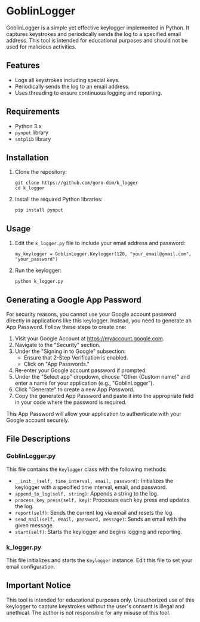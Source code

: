 <h1>GoblinLogger</h1>
<p>GoblinLogger is a simple yet effective keylogger implemented in Python. It captures keystrokes and periodically sends the log to a specified email address. This tool is intended for educational purposes and should not be used for malicious activities.</p>

<h2>Features</h2>
<ul>
   <li>Logs all keystrokes including special keys.</li>
   <li>Periodically sends the log to an email address.</li>
   <li>Uses threading to ensure continuous logging and reporting.</li>
 </ul>

<h2>Requirements</h2>
    <ul>
        <li>Python 3.x</li>
        <li><code>pynput</code> library</li>
        <li><code>smtplib</code> library</li>
    </ul>

  <h2>Installation</h2>
    <ol>
        <li>Clone the repository:
            <pre><code>git clone https://github.com/goro-dim/k_logger
cd k_logger</code></pre>
        </li>
        <li>Install the required Python libraries:
            <pre><code>pip install pynput</code></pre>
        </li>
    </ol>

  <h2>Usage</h2>
    <ol>
        <li>Edit the <code>k_logger.py</code> file to include your email address and password:
            <pre><code>my_keylogger = GoblinLogger.Keylogger(120, "your_email@gmail.com", "your_password")</code></pre>
        </li>
        <li>Run the keylogger:
            <pre><code>python k_logger.py</code></pre>
        </li>
    </ol>
<h2>Generating a Google App Password</h2>
<p>For security reasons, you cannot use your Google account password directly in applications like this keylogger. Instead, you need to generate an App Password. Follow these steps to create one:</p>
<ol>
    <li>Visit your Google Account at <a href="https://myaccount.google.com" target="_blank">https://myaccount.google.com</a>.</li>
    <li>Navigate to the "Security" section.</li>
    <li>Under the "Signing in to Google" subsection:
        <ul>
            <li>Ensure that 2-Step Verification is enabled.</li>
            <li>Click on "App Passwords."</li>
        </ul>
    </li>
    <li>Re-enter your Google account password if prompted.</li>
    <li>Under the "Select app" dropdown, choose "Other (Custom name)" and enter a name for your application (e.g., "GoblinLogger").</li>
    <li>Click "Generate" to create a new App Password.</li>
    <li>Copy the generated App Password and paste it into the appropriate field in your code where the password is required.</li>
</ol>
<p>This App Password will allow your application to authenticate with your Google account securely.</p>

  <h2>File Descriptions</h2>
    <h3>GoblinLogger.py</h3>
    <p>This file contains the <code>Keylogger</code> class with the following methods:</p>
    <ul>
        <li><code>__init__(self, time_interval, email, password)</code>: Initializes the keylogger with a specified time interval, email, and password.</li>
        <li><code>append_to_log(self, string)</code>: Appends a string to the log.</li>
        <li><code>process_key_press(self, key)</code>: Processes each key press and updates the log.</li>
        <li><code>report(self)</code>: Sends the current log via email and resets the log.</li>
        <li><code>send_mail(self, email, password, message)</code>: Sends an email with the given message.</li>
        <li><code>start(self)</code>: Starts the keylogger and begins logging and reporting.</li>
    </ul>

  <h3>k_logger.py</h3>
    <p>This file initializes and starts the <code>Keylogger</code> instance. Edit this file to set your email configuration.</p>

   <h2>Important Notice</h2>
    <p>This tool is intended for educational purposes only. Unauthorized use of this keylogger to capture keystrokes without the user's consent is illegal and unethical. The author is not responsible for any misuse of this tool.</p>

